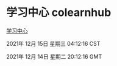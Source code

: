 # 学习中心 colearnhub
[学习中心](http://59.174.25.102:56308/colearnhub/)

2021年 12月 15日 星期三 04:12:16 CST

2021年 12月 14日 星期二 20:12:16 GMT
